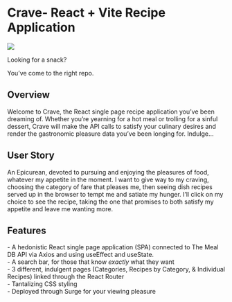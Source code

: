 # Crave- React + Vite Recipe Application

<img src="https://imgur.com/a/rvClwgc">

Looking for a snack?

You’ve come to the right repo.  

<h2>Overview</h2>
Welcome to Crave, the React single page recipe application you’ve been dreaming of.  Whether you’re yearning for a hot meal or trolling for a sinful dessert, Crave will make the API calls to satisfy your culinary desires and render the gastronomic pleasure data you’ve been longing for. Indulge…

<h2>User Story</h2>
An Epicurean, devoted to pursuing and enjoying the pleasures of food, whatever my appetite in the moment.  I want to give way to my craving, choosing the category of fare that pleases me, then seeing dish recipes served up in the browser to tempt me and satiate my hunger.  I’ll click on my choice to see the recipe, taking the one that promises to both satisfy my appetite and leave me wanting more.

<h2>Features</h2>
- A hedonistic React single page application (SPA) connected to The Meal DB API via Axios and using useEffect and useState.<br>
- A search bar, for those that know <i>exactly</i> what they want <br>
- 3 different, indulgent pages (Categories, Recipes by Category, & Individual Recipes) linked through the React Router<br>
- Tantalizing CSS styling<br>
- Deployed through Surge for your viewing pleasure<br>